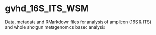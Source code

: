 # gvhd_16S_ITS_WSM

Data, metadata and RMarkdown files for analysis of amplicon (16S & ITS) and whole shotgun metagenomics based analysis
